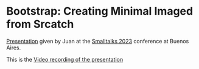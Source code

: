 # Bootstrap: Creating Minimal Imaged from Srcatch

[Presentation](Bootstrap.key.pdf) given by Juan at the [Smalltalks 2023](https://smalltalks2023.fast.org.ar) conference at Buenos Aires.

This is the [Video recording of the presentation](https://youtu.be/MfAclig5XyI?si=bfEIgNzHURiC2y4H)
